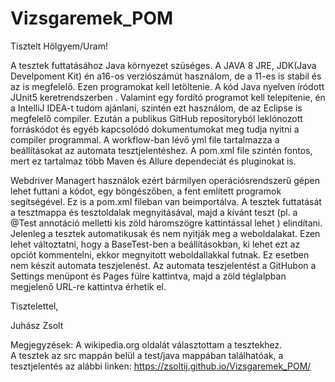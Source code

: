 # Vizsgaremek_POM


Tisztelt Hölgyem/Uram!

A tesztek futtatásához Java környezet szüséges.
A JAVA 8 JRE, JDK(Java Develpoment Kit) én a16-os verziószámút használom, de a 11-es is stabil és az is megfelelő. Ezen programokat kell letöltenie. A kód Java nyelven íródott JUnit5 keretrendszerben . Valamint egy fordító programot kell telepítenie,
én a IntelliJ IDEA-t tudom ajánlani, szintén ezt használom, de az Eclipse is megfelelő compiler. Ezután a publikus GitHub repositoryból leklónozott forráskódot és egyéb kapcsolódó dokumentumokat meg tudja nyitni a compiler programmal. A workflow-ban lévő yml file tartalmazza a beállításokat az automata tesztjelentéshez. A pom.xml file szintén fontos, mert ez  tartalmaz több Maven és Allure dependeciát és pluginokat is.

Webdriver Managert használok ezért bármilyen operációsrendszerű gépen lehet futtani a kódot, egy böngészőben, a fent említett programok segítségével. Ez is a pom.xml fileban van beimportálva. 
 A tesztek futtatását a tesztmappa és tesztoldalak  megnyitásával, majd a kívánt teszt (pl. a @Test annotáció melletti kis zöld háromszögre kattintással lehet ) elindítani. Jelenleg a tesztek automatikusak és nem nyitják meg a weboldalakat. Ezen lehet változtatni, hogy a BaseTest-ben a beállításokban, ki lehet ezt az opciót kommentelni, ekkor megnyitott weboldallakkal futnak. Ez esetben nem készít automata teszjelenést.
Az automata teszjelentést a GitHubon a Settings menüpont és Pages fülre kattintva, majd a zöld téglalpban megjelenő URL-re kattintva érhetik el.




Tisztelettel,


Juhász Zsolt



Megjegyzések: A wikipedia.org oldalát választottam a tesztekhez.  
              A tesztek az src mappán belül a test/java mappában találhatóak,
              a tesztjelentés az alábbi linken: https://zsoltij.github.io/Vizsgaremek_POM/       
